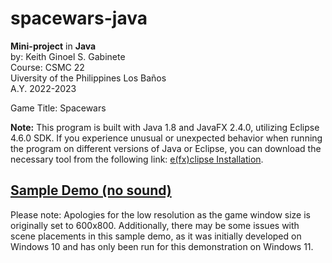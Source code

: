 # spacewars-java
**Mini-project** in **Java** <br />
by: Keith Ginoel S. Gabinete  <br />
Course: CSMC 22  <br />
Uiversity of the Philippines Los Baños <br />
A.Y. 2022-2023

Game Title: Spacewars <br />

**Note:** This program is built with Java 1.8 and JavaFX 2.4.0, utilizing Eclipse 4.6.0 SDK.
If you experience unusual or unexpected behavior when running the program on different versions of Java or Eclipse, you can download the necessary tool from the following link: [e(fx)clipse Installation](https://efxclipse.bestsolution.at/install.html#all-in-one).

## [Sample Demo (no sound)](https://youtu.be/FVJK8ExIcGE) 
Please note: Apologies for the low resolution as the game window size is originally set to 600x800. Additionally, there may be some issues with scene placements in this sample demo, as it was initially developed on Windows 10 and has only been run for this demonstration on Windows 11.
